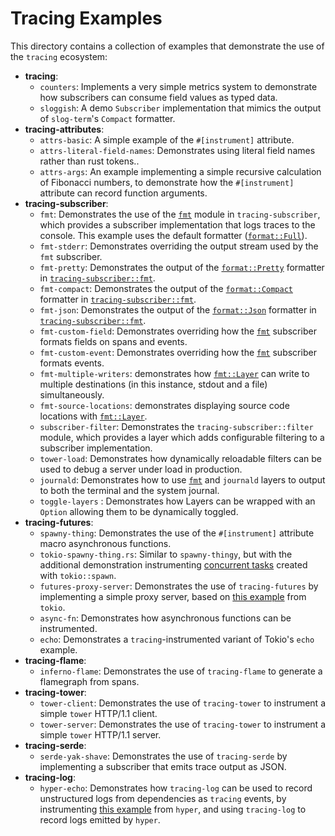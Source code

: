 # Tracing Examples

This directory contains a collection of examples that demonstrate the use of the
`tracing` ecosystem:

- **tracing**:
  + `counters`: Implements a very simple metrics system to demonstrate how
    subscribers can consume field values as typed data.
  + `sloggish`: A demo `Subscriber` implementation that mimics the output of
    `slog-term`'s `Compact` formatter.
- **tracing-attributes**:
  + `attrs-basic`: A simple example of the `#[instrument]` attribute.
  + `attrs-literal-field-names`: Demonstrates using literal field names rather
    than rust tokens..
  + `attrs-args`: An example implementing a simple recursive calculation of
    Fibonacci numbers, to demonstrate how the `#[instrument]` attribute can
    record function arguments.
- **tracing-subscriber**:
  + `fmt`: Demonstrates the use of the [`fmt`] module in `tracing-subscriber`,
    which provides a subscriber implementation that logs traces to the console.
    This example uses the default formatter ([`format::Full`]).
  + `fmt-stderr`: Demonstrates overriding the output stream used by the `fmt`
    subscriber.
  + `fmt-pretty`: Demonstrates the output of the [`format::Pretty`] formatter in
    [`tracing-subscriber::fmt`][`fmt`].
  + `fmt-compact`: Demonstrates the output of the [`format::Compact`] formatter in
    [`tracing-subscriber::fmt`][`fmt`].
  + `fmt-json`: Demonstrates the output of the [`format::Json`] formatter in
    [`tracing-subscriber::fmt`][`fmt`].
  + `fmt-custom-field`: Demonstrates overriding how the [`fmt`] subscriber formats
    fields on spans and events.
  + `fmt-custom-event`: Demonstrates overriding how the [`fmt`] subscriber formats
    events.
  + `fmt-multiple-writers`: demonstrates how [`fmt::Layer`] can write
    to multiple destinations (in this instance, stdout and a file) simultaneously.
  + `fmt-source-locations`: demonstrates displaying source code locations
    with [`fmt::Layer`].
  + `subscriber-filter`: Demonstrates the `tracing-subscriber::filter` module,
    which provides a layer which adds configurable filtering to a subscriber
    implementation.
  + `tower-load`: Demonstrates how dynamically reloadable filters can be used to
    debug a server under load in production.
  + `journald`: Demonstrates how to use [`fmt`] and `journald` layers to output to
    both the terminal and the system journal.
  + `toggle-layers` : Demonstrates how Layers can be wrapped with an `Option` allowing
    them to be dynamically toggled.
- **tracing-futures**:
  + `spawny-thing`: Demonstrates the use of the `#[instrument]` attribute macro
    asynchronous functions.
  + `tokio-spawny-thing.rs`: Similar to `spawny-thingy`, but with the additional
    demonstration instrumenting [concurrent tasks][tasks] created with 
    `tokio::spawn`.
  + `futures-proxy-server`: Demonstrates the use of `tracing-futures` by
    implementing a simple proxy server, based on [this example][tokio-proxy]
    from `tokio`.
  + `async-fn`: Demonstrates how asynchronous functions can be
     instrumented.
  + `echo`: Demonstrates a `tracing`-instrumented variant of Tokio's `echo` example.
- **tracing-flame**:
  + `inferno-flame`: Demonstrates the use of `tracing-flame` to generate a flamegraph
     from spans.
- **tracing-tower**:
  + `tower-client`: Demonstrates the use of `tracing-tower` to instrument a
    simple `tower` HTTP/1.1 client.
  + `tower-server`: Demonstrates the use of `tracing-tower` to instrument a
    simple `tower` HTTP/1.1 server.
- **tracing-serde**:
  + `serde-yak-shave`: Demonstrates the use of `tracing-serde` by implementing a
    subscriber that emits trace output as JSON.
- **tracing-log**:
  + `hyper-echo`: Demonstrates how `tracing-log` can be used to record
    unstructured logs from dependencies as `tracing` events, by instrumenting
    [this example][echo] from `hyper`, and using `tracing-log` to record logs
    emitted by `hyper`.

[tasks]: (https://docs.rs/tokio/0.2.21/tokio/task/index.html)
[tokio-proxy]: https://github.com/tokio-rs/tokio/blob/v0.1.x/tokio/examples/proxy.rs
[echo]: https://github.com/hyperium/hyper/blob/0.12.x/examples/echo.rs
[`fmt`]: https://docs.rs/tracing-subscriber/latest/tracing_subscriber/fmt/index.html
[`format::Full`]: https://docs.rs/tracing-subscriber/latest/tracing_subscriber/fmt/format/struct.Full.html
[`format::Pretty`]: https://docs.rs/tracing-subscriber/latest/tracing_subscriber/fmt/format/struct.Pretty.html
[`format::Compact`]: https://docs.rs/tracing-subscriber/latest/tracing_subscriber/fmt/format/struct.Compact.html
[`format::Json`]: https://docs.rs/tracing-subscriber/latest/tracing_subscriber/fmt/format/struct.Json.html
[`fmt::Layer`]: https://docs.rs/tracing-subscriber/latest/tracing_subscriber/fmt/struct.Layer.html